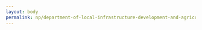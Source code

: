 ```yaml
---
layout: body
permalink: np/department-of-local-infrastructure-development-and-agricultural-roads/
---
```


